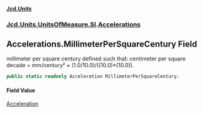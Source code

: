 #### [Jcd.Units](index 'index')
### [Jcd.Units.UnitsOfMeasure.SI](Jcd.Units.UnitsOfMeasure.SI 'Jcd.Units.UnitsOfMeasure.SI').[Accelerations](Accelerations 'Jcd.Units.UnitsOfMeasure.SI.Accelerations')

## Accelerations.MillimeterPerSquareCentury Field

millimeter per square century defined such that: centimeter per square decade = mm/century² ×
(1.0/10.0)/((10.0)*(10.0)).

```csharp
public static readonly Acceleration MillimeterPerSquareCentury;
```

#### Field Value
[Acceleration](Acceleration 'Jcd.Units.UnitTypes.Acceleration')